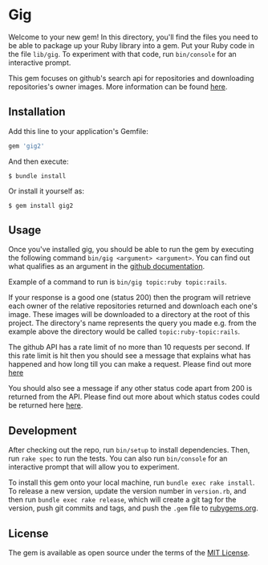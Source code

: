 # Gig

Welcome to your new gem! In this directory, you'll find the files you need to be able to package up your Ruby library into a gem. Put your Ruby code in the file `lib/gig`. To experiment with that code, run `bin/console` for an interactive prompt.

This gem focuses on github's search api for repositories and downloading repositories's owner images. More information can be found [here](https://docs.github.com/en/free-pro-team@latest/rest/reference/search#search-repositories).

## Installation

Add this line to your application's Gemfile:

```ruby
gem 'gig2'
```

And then execute:

    $ bundle install

Or install it yourself as:

    $ gem install gig2

## Usage

Once you've installed gig, you should be able to run the gem by executing the following command `bin/gig <argument> <argument>`. You can find out what qualifies as an argument in the [github documentation](https://docs.github.com/en/free-pro-team@latest/rest/reference/search#search-repositories).

Example of a command to run is `bin/gig topic:ruby topic:rails`.

If your response is a good one (status 200) then the program will retrieve each owner of the relative repositories returned and downloach each one's image. These images will be downloaded to
a directory at the root of this project. The directory's name represents the query you made e.g. from the example above the directory would be called `topic:ruby-topic:rails`.

The github API has a rate limit of no more than 10 requests per second. If this rate limit is hit then you should see a message that explains what has happened and how long till you can make a request. Please find out more [here](https://docs.github.com/en/free-pro-team@latest/rest/reference/search#rate-limit)

You should also see a message if any other status code apart from 200 is returned from the API. Please find out more about which status codes could be returned here [here](https://docs.github.com/en/free-pro-team@latest/rest/reference/search#search-repositories).

## Development

After checking out the repo, run `bin/setup` to install dependencies. Then, run `rake spec` to run the tests. You can also run `bin/console` for an interactive prompt that will allow you to experiment.

To install this gem onto your local machine, run `bundle exec rake install`. To release a new version, update the version number in `version.rb`, and then run `bundle exec rake release`, which will create a git tag for the version, push git commits and tags, and push the `.gem` file to [rubygems.org](https://rubygems.org).

## License

The gem is available as open source under the terms of the [MIT License](https://opensource.org/licenses/MIT).

